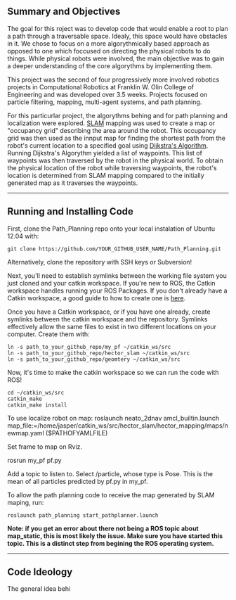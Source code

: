 Summary and Objectives
-----
The goal for this roject was to develop code that would enable a root to plan a path through a traversable space. Idealy, this space would have obstacles in it. We chose to focus on a more algorythmically based approach as opposed to one which foccused on directing the physical robots to do things. While physical robots were involved, the main objective was to gain a deeper understanding of the core algorythms by implementing them. 

This project was the second of four progressively more involved robotics projects in Computational Robotics at Franklin W. Olin College of Engineering and was developed over 3.5 weeks. Projects focused on particle filtering, mapping, multi-agent systems, and path planning.

For this particurlar project, the algorythms behing and for path planning and localization were explored. [SLAM](http://en.wikipedia.org/wiki/Simultaneous_localization_and_mapping) mapping was used to create a map or "occupancy grid" describing the area around the robot. This occupancy grid was then used as the innput map for finding the shortest path from the robot's current location to a specified goal using [Dijkstra's Algorithm](http://en.wikipedia.org/wiki/Dijkstra%27s_algorithm). Running Dijkstra's Algorythm yielded a list of waypoints. This list of waypoints was then traversed by the robot in the physical world. To obtain the physical location of the robot while traversing waypoints, the robot's location is determined from SLAM mapping compared to the initially generated map as it traverses the waypoints.

-----
Running and Installing Code
-----
First, clone the Path_Planning repo onto your local instalation of Ubuntu 12.04 with:
```Shell
git clone https://github.com/YOUR_GITHUB_USER_NAME/Path_Planning.git
```
Alternatively, clone the repository with SSH keys or Subversion! 

Next, you'll need to establish symlinks between the working file system you just cloned and your catkin workspace. If you're new to ROS, the Catkin workspace handles running your ROS Packages. If you don't already have a Catkin workspace, a good guide to how to create one is [here](https://sites.google.com/site/comprobofall14/home/howto/setting-up-your-environment). 

Once you have a Catkin workspace, or if you have one already, create symlinks between the catkin workspace and the repository. Symlinks effectively allow the same files to exist in two different locations on your computer. Create them with:
```Shell
ln -s path_to_your_github_repo/my_pf ~/catkin_ws/src
ln -s path_to_your_github_repo/hector_slam ~/catkin_ws/src
ln -s path_to_your_github_repo/geomtery ~/catkin_ws/src
```
<!---
/home/jasper/comprobo2014/src  # Jasper, do we really need this? No, it was my own way to find my path quickly.
-->

Now, it's time to make the catkin workspace so we can run the code with ROS!
```Shell
cd ~/catkin_ws/src
catkin_make
catkin_make install
```

To use localize robot on map:
roslaunch neato_2dnav amcl_builtin.launch map_file:=/home/jasper/catkin_ws/src/hector_slam/hector_mapping/maps/newmap.yaml ($PATHOFYAMLFILE)

Set frame to map on Rviz.

rosrun my_pf pf.py

Add a topic to listen to.
Select /particle, whose type is Pose. This is the mean of all particles predicted by pf.py in my_pf.

To allow the path planning code to receive the map generated by SLAM maping, run:
```Shell
roslaunch path_planning start_pathplanner.launch 
```
**Note: if you get an error about there not being a ROS topic about map_static, this is most likely the issue. Make sure you have started this topic. This is a distinct step from begining the ROS operating system.**

-------
Code Ideology
-------
The general idea behi
